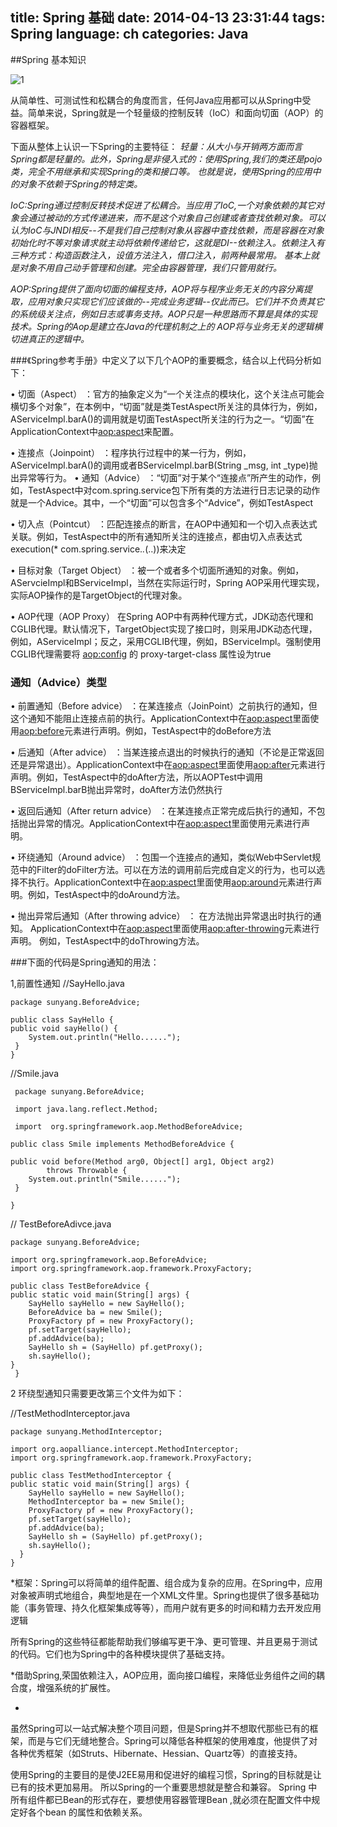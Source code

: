 title: Spring 基础
date: 2014-04-13 23:31:44
tags: Spring
language: ch
categories: Java
---

<!--more-->
##Spring 基本知识

![1](/img/20.jpg)

  从简单性、可测试性和松耦合的角度而言，任何Java应用都可以从Spring中受益。简单来说，Spring就是一个轻量级的控制反转（IoC）和面向切面（AOP）的容器框架。
  
  下面从整体上认识一下Spring的主要特征：
*轻量：从大小与开销两方面而言Spring都是轻量的。此外，Spring是非侵入式的：使用Spring,我们的类还是pojo类，完全不用继承和实现Spring的类和接口等。
也就是说，使用Spring的应用中的对象不依赖于Spring的特定类。*

*IoC:Spring通过控制反转技术促进了松耦合。当应用了IoC,一个对象依赖的其它对象会通过被动的方式传递进来，而不是这个对象自己创建或者查找依赖对象。可以认为IoC与JNDI相反--不是我们自己控制对象从容器中查找依赖，而是容器在对象初始化时不等对象请求就主动将依赖传递给它，这就是DI--依赖注入。依赖注入有三种方式：构造函数注入，设值方法注入，借口注入，前两种最常用。
基本上就是对象不用自己动手管理和创建。完全由容器管理，我们只管用就行。*

*AOP:Spring提供了面向切面的编程支持，AOP将与程序业务无关的内容分离提取，应用对象只实现它们应该做的--完成业务逻辑--仅此而已。它们并不负责其它的系统级关注点，例如日志或事务支持。AOP只是一种思路而不算是具体的实现技术。Spring的Aop是建立在Java的代理机制之上的
AOP将与业务无关的逻辑横切进真正的逻辑中。*

###《Spring参考手册》中定义了以下几个AOP的重要概念，结合以上代码分析如下：

 • 切面（Aspect） ：官方的抽象定义为“一个关注点的模块化，这个关注点可能会横切多个对象”，在本例中，“切面”就是类TestAspect所关注的具体行为，例如，AServiceImpl.barA()的调用就是切面TestAspect所关注的行为之一。“切面”在ApplicationContext中<aop:aspect>来配置。
  
•	连接点（Joinpoint） ：程序执行过程中的某一行为，例如，AServiceImpl.barA()的调用或者BServiceImpl.barB(String _msg, int _type)抛出异常等行为。
•	通知（Advice） ：“切面”对于某个“连接点”所产生的动作，例如，TestAspect中对com.spring.service包下所有类的方法进行日志记录的动作就是一个Advice。其中，一个“切面”可以包含多个“Advice”，例如TestAspect

•	切入点（Pointcut） ：匹配连接点的断言，在AOP中通知和一个切入点表达式关联。例如，TestAspect中的所有通知所关注的连接点，都由切入点表达式execution(* com.spring.service.*.*(..))来决定

•	目标对象（Target Object） ：被一个或者多个切面所通知的对象。例如，AServcieImpl和BServiceImpl，当然在实际运行时，Spring AOP采用代理实现，实际AOP操作的是TargetObject的代理对象。

•	AOP代理（AOP Proxy） 在Spring AOP中有两种代理方式，JDK动态代理和CGLIB代理。默认情况下，TargetObject实现了接口时，则采用JDK动态代理，例如，AServiceImpl；反之，采用CGLIB代理，例如，BServiceImpl。强制使用CGLIB代理需要将 <aop:config> 的 proxy-target-class 属性设为true

###  通知（Advice）类型
•	前置通知（Before advice） ：在某连接点（JoinPoint）之前执行的通知，但这个通知不能阻止连接点前的执行。ApplicationContext中在<aop:aspect>里面使用<aop:before>元素进行声明。例如，TestAspect中的doBefore方法

•	后通知（After advice） ：当某连接点退出的时候执行的通知（不论是正常返回还是异常退出）。ApplicationContext中在<aop:aspect>里面使用<aop:after>元素进行声明。例如，TestAspect中的doAfter方法，所以AOPTest中调用BServiceImpl.barB抛出异常时，doAfter方法仍然执行

•	返回后通知（After return advice） ：在某连接点正常完成后执行的通知，不包括抛出异常的情况。ApplicationContext中在<aop:aspect>里面使用<after-returning>元素进行声明。

•	环绕通知（Around advice） ：包围一个连接点的通知，类似Web中Servlet规范中的Filter的doFilter方法。可以在方法的调用前后完成自定义的行为，也可以选择不执行。ApplicationContext中在<aop:aspect>里面使用<aop:around>元素进行声明。例如，TestAspect中的doAround方法。

•	抛出异常后通知（After throwing advice） ： 在方法抛出异常退出时执行的通知。 ApplicationContext中在<aop:aspect>里面使用<aop:after-throwing>元素进行声明。
例如，TestAspect中的doThrowing方法。

###下面的代码是Spring通知的用法：

1,前置性通知
//SayHello.java

    package sunyang.BeforeAdvice;

    public class SayHello {
	public void sayHello() {
		System.out.println("Hello......");
	 }
    }

//Smile.java

     package sunyang.BeforeAdvice;

     import java.lang.reflect.Method;

     import  org.springframework.aop.MethodBeforeAdvice;

    public class Smile implements MethodBeforeAdvice {

	public void before(Method arg0, Object[] arg1, Object arg2)
			throws Throwable {
		System.out.println("Smile......");
	 }

    }
   
// TestBeforeAdivce.java

    package sunyang.BeforeAdvice;

    import org.springframework.aop.BeforeAdvice;
    import org.springframework.aop.framework.ProxyFactory;

    public class TestBeforeAdvice {
	public static void main(String[] args) {
		SayHello sayHello = new SayHello();
		BeforeAdvice ba = new Smile();
		ProxyFactory pf = new ProxyFactory();
		pf.setTarget(sayHello);
		pf.addAdvice(ba);
		SayHello sh = (SayHello) pf.getProxy();
		sh.sayHello();
	}
     }
     
2 环绕型通知只需要更改第三个文件为如下：

//TestMethodInterceptor.java

    package sunyang.MethodInterceptor;

    import org.aopalliance.intercept.MethodInterceptor;
    import org.springframework.aop.framework.ProxyFactory;

    public class TestMethodInterceptor {
	public static void main(String[] args) {
		SayHello sayHello = new SayHello();
		MethodInterceptor ba = new Smile();
		ProxyFactory pf = new ProxyFactory();
		pf.setTarget(sayHello);
		pf.addAdvice(ba);
		SayHello sh = (SayHello) pf.getProxy();
		sh.sayHello();
	  }
    }


*框架：Spring可以将简单的组件配置、组合成为复杂的应用。在Spring中，应用对象被声明式地组合，典型地是在一个XML文件里。Spring也提供了很多基础功能（事务管理、持久化框架集成等等），而用户就有更多的时间和精力去开发应用逻辑

所有Spring的这些特征都能帮助我们够编写更干净、更可管理、并且更易于测试的代码。它们也为Spring中的各种模块提供了基础支持。

*借助Spring,荣国依赖注入，AOP应用，面向接口编程，来降低业务组件之间的耦合度，增强系统的扩展性。

*
虽然Spring可以一站式解决整个项目问题，但是Spring并不想取代那些已有的框架，而是与它们无缝地整合。Spring可以降低各种框架的使用难度，他提供了对各种优秀框架（如Struts、Hibernate、Hessian、Quartz等）的直接支持。

使用Spring的主要目的是使J2EE易用和促进好的编程习惯，Spring的目标就是让已有的技术更加易用。
所以Spring的一个重要思想就是整合和兼容。
Spring 中所有组件都已Bean的形式存在，要想使用容器管理Bean ,就必须在配置文件中规定好各个bean 的属性和依赖关系。


